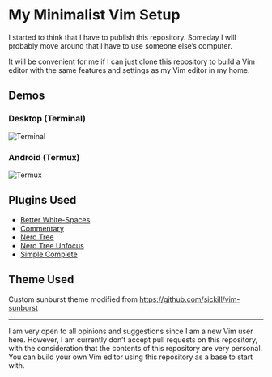 My Minimalist Vim Setup
=======================

I started to think that I have to publish this repository. Someday I will probably move around that I have to use someone else&rsquo;s computer.

It will be convenient for me if I can just clone this repository to build a Vim editor with the same features and settings as my Vim editor in my home.

Demos
-----

### Desktop (Terminal)

![Terminal]()

### Android (Termux)

![Termux](https://user-images.githubusercontent.com/1669261/98024479-f4dd1c80-1e3a-11eb-8f63-f25dbc06007a.jpg)

Plugins Used
------------

 - [Better White-Spaces](https://github.com/ntpeters/vim-better-whitespace)
 - [Commentary](https://github.com/tpope/vim-commentary)
 - [Nerd Tree](https://github.com/preservim/nerdtree)
 - [Nerd Tree Unfocus](https://github.com/baopham/vim-nerdtree-unfocus)
 - [Simple Complete](https://github.com/maxboisvert/vim-simple-complete)

Theme Used
----------

Custom sunburst theme modified from <https://github.com/sickill/vim-sunburst>

---

I am very open to all opinions and suggestions since I am a new Vim user here. However, I am currently don&rsquo;t accept pull requests on this repository, with the consideration that the contents of this repository are very personal. You can build your own Vim editor using this repository as a base to start with.
